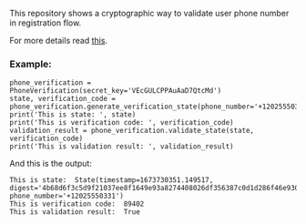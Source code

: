 This repository shows a cryptographic way to validate user phone number in registration flow.


For more details read [this]().

### Example:

```
phone_verification = PhoneVerification(secret_key='VEcGULCPPAuAaD7QtcMd')
state, verification_code = phone_verification.generate_verification_state(phone_number='+12025550331')
print('This is state: ', state)
print('This is verification code: ', verification_code)
validation_result = phone_verification.validate_state(state, verification_code)
print('This is validation result: ', validation_result)
```

And this is the output:

```
This is state:  State(timestamp=1673730351.149517, digest='4b68d6f3c5d9f21037ee8f1649e93a8274408026df356387c0d1d286f46e9304', phone_number='+12025550331')
This is verification code:  89402
This is validation result:  True
```